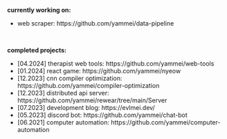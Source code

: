<b>currently working on: </b>
<ul>
  <li>web scraper: https://github.com/yammei/data-pipeline</li>
</ul>

<br>

<b>completed projects: </b>
<ul>
  <li>[04.2024] therapist web tools: https://github.com/yammei/web-tools</li>
  <li>[01.2024] react game: https://github.com/yammei/nyeow</li>
  <li>[12.2023] cnn compiler optimization: https://github.com/yammei/compiler-optimization</li>
  <li>[12.2023] distributed api server: https://github.com/yammei/rewear/tree/main/Server</li>
  <li>[07.2023] development blog: https://evlmei.dev/</li>
  <li>[05.2023] discord bot: https://github.com/yammei/chat-bot</li>
  <li>[06.2021] computer automation: https://github.com/yammei/computer-automation</li>
</ul>
